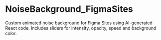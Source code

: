 # NoiseBackground_FigmaSites
Custom animated noise background for Figma Sites using AI-generated React code. Includes sliders for intensity, opacity, speed and background color.
